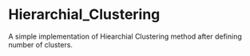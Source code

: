 # Hierarchial_Clustering
A simple implementation of Hiearchial Clustering method after defining number of clusters.
